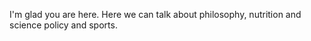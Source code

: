 
I'm glad you are here. Here we can talk about philosophy, nutrition and science policy and sports.
